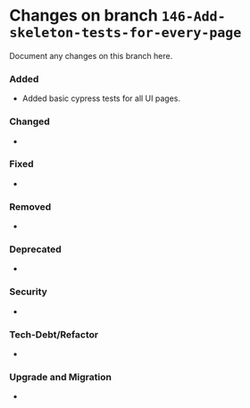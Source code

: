 # Changes on branch `146-Add-skeleton-tests-for-every-page`
Document any changes on this branch here.
### Added
- Added basic cypress tests for all UI pages.

### Changed
-

### Fixed
-

### Removed
-

### Deprecated
-

### Security
-

### Tech-Debt/Refactor
-

### Upgrade and Migration
-
